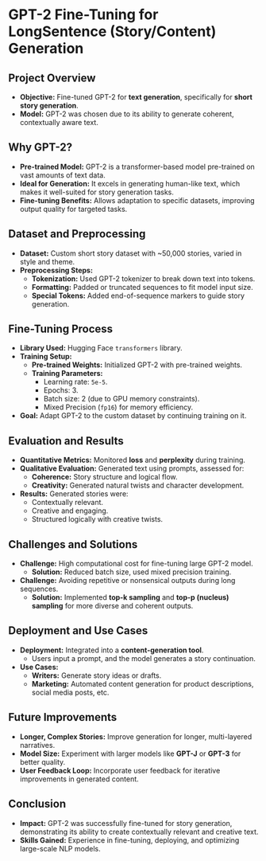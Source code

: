# GPT-2 Fine-Tuning for LongSentence (Story/Content) Generation

## Project Overview
- **Objective:** Fine-tuned GPT-2 for **text generation**, specifically for **short story generation**.
- **Model:** GPT-2 was chosen due to its ability to generate coherent, contextually aware text.

## Why GPT-2?
- **Pre-trained Model:** GPT-2 is a transformer-based model pre-trained on vast amounts of text data.
- **Ideal for Generation:** It excels in generating human-like text, which makes it well-suited for story generation tasks.
- **Fine-tuning Benefits:** Allows adaptation to specific datasets, improving output quality for targeted tasks.

## Dataset and Preprocessing
- **Dataset:** Custom short story dataset with ~50,000 stories, varied in style and theme.
- **Preprocessing Steps:**
  - **Tokenization:** Used GPT-2 tokenizer to break down text into tokens.
  - **Formatting:** Padded or truncated sequences to fit model input size.
  - **Special Tokens:** Added end-of-sequence markers to guide story generation.

## Fine-Tuning Process
- **Library Used:** Hugging Face `transformers` library.
- **Training Setup:**
  - **Pre-trained Weights:** Initialized GPT-2 with pre-trained weights.
  - **Training Parameters:**
    - Learning rate: `5e-5`.
    - Epochs: 3.
    - Batch size: 2 (due to GPU memory constraints).
    - Mixed Precision (`fp16`) for memory efficiency.
- **Goal:** Adapt GPT-2 to the custom dataset by continuing training on it.

## Evaluation and Results
- **Quantitative Metrics:** Monitored **loss** and **perplexity** during training.
- **Qualitative Evaluation:** Generated text using prompts, assessed for:
  - **Coherence:** Story structure and logical flow.
  - **Creativity:** Generated natural twists and character development.
- **Results:** Generated stories were:
  - Contextually relevant.
  - Creative and engaging.
  - Structured logically with creative twists.

## Challenges and Solutions
- **Challenge:** High computational cost for fine-tuning large GPT-2 model.
  - **Solution:** Reduced batch size, used mixed precision training.
- **Challenge:** Avoiding repetitive or nonsensical outputs during long sequences.
  - **Solution:** Implemented **top-k sampling** and **top-p (nucleus) sampling** for more diverse and coherent outputs.

## Deployment and Use Cases
- **Deployment:** Integrated into a **content-generation tool**.
  - Users input a prompt, and the model generates a story continuation.
- **Use Cases:** 
  - **Writers:** Generate story ideas or drafts.
  - **Marketing:** Automated content generation for product descriptions, social media posts, etc.

## Future Improvements
- **Longer, Complex Stories:** Improve generation for longer, multi-layered narratives.
- **Model Size:** Experiment with larger models like **GPT-J** or **GPT-3** for better quality.
- **User Feedback Loop:** Incorporate user feedback for iterative improvements in generated content.

## Conclusion
- **Impact:** GPT-2 was successfully fine-tuned for story generation, demonstrating its ability to create contextually relevant and creative text.
- **Skills Gained:** Experience in fine-tuning, deploying, and optimizing large-scale NLP models.
